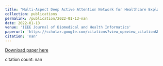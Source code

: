 ```yaml
---
title: "Multi-Aspect Deep Active Attention Network for Healthcare Explainable Adoption"
collection: publications
permalink: /publication/2022-01-13-nan
date: 2022-01-13
venue: 'IEEE Journal of Biomedical and Health Informatics'
paperurl: 'https://scholar.google.com/citations?view_op=view_citation&hl=en&user=CCckbEUAAAAJ&cstart=20&pagesize=80&citation_for_view=CCckbEUAAAAJ:OcBU2YAGkTUC'
citation: 'nan'
---
```

[Download paper here](https://scholar.google.com/citations?view_op=view_citation&hl=en&user=CCckbEUAAAAJ&cstart=20&pagesize=80&citation_for_view=CCckbEUAAAAJ:OcBU2YAGkTUC)

citation count: nan